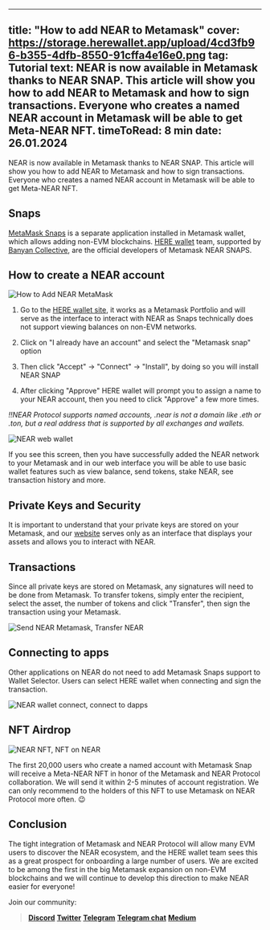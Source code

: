 -----
title: "How to add NEAR to Metamask"
cover: https://storage.herewallet.app/upload/4cd3fb96-b355-4dfb-8550-91cffa4e16e0.png
tag: Tutorial
text: NEAR is now available in Metamask thanks to NEAR SNAP. This article will show you how to add NEAR to Metamask and how to sign transactions. Everyone who creates a named NEAR account in Metamask will be able to get Meta-NEAR NFT.
timeToRead: 8 min
date: 26.01.2024
-----
NEAR is now available in Metamask thanks to NEAR SNAP. This article will show you how to add NEAR to Metamask and how to sign transactions. Everyone who creates a named NEAR account in Metamask will be able to get Meta-NEAR NFT.

## Snaps 

[MetaMask Snaps](https://metamask.io/snaps/) is a separate application installed in Metamask wallet, which allows adding non-EVM blockchains. [HERE wallet](https://www.herewallet.app/) team, supported by [Banyan Collective](https://www.banyan.gg/), are the official developers of Metamask NEAR SNAPS.


## How to create a NEAR account

![How to Add NEAR MetaMask](https://storage.herewallet.app/upload/88f2b1ff-450e-4f6f-979a-ac30a9011764.gif)

1) Go to the [HERE wallet site](https://my.herewallet.app/), it works as a Metamask Portfolio and will serve as the interface to interact with NEAR as Snaps technically does not support viewing balances on non-EVM networks.

2) Click on "I already have an account" and select the "Metamask snap" option

3) Then click "Accept" -> "Connect" -> "Install", by doing so you will install NEAR SNAP

4) After clicking "Approve" HERE wallet will prompt you to assign a name to your NEAR account, then you need to click "Approve" a few more times.


*!!NEAR Protocol supports named accounts, .near is not a domain like .eth or .ton, but a real address that is supported by all exchanges and wallets.*

![NEAR web wallet](https://storage.herewallet.app/upload/51403dd7-a34f-4d0e-9b18-7ebf5e352e5a.PNG)

If you see this screen, then you have successfully added the NEAR network to your Metamask and in our web interface you will be able to use basic wallet features such as view balance, send tokens, stake NEAR, see transaction history and more.

## Private Keys and Security

It is important to understand that your private keys are stored on your Metamask, and our [website](https://my.herewallet.app/) serves only as an interface that displays your assets and allows you to interact with NEAR.

## Transactions

Since all private keys are stored on Metamask, any signatures will need to be done from Metamask. To transfer tokens, simply enter the recipient, select the asset, the number of tokens and click "Transfer", then sign the transaction using your Metamask.

![Send NEAR Metamask, Transfer NEAR](https://storage.herewallet.app/upload/dec83dbd-95d7-4a28-a865-bf538e4d4d13.gif)

## Connecting to apps

Other applications on NEAR do not need to add Metamask Snaps support to Wallet Selector. Users can select HERE wallet when connecting and sign the transaction.

![NEAR wallet connect, connect to dapps](https://storage.herewallet.app/upload/4b0871b1-3291-4f3a-9437-68864bb0dce8.gif)

## NFT Airdrop

![NEAR NFT, NFT on NEAR](https://storage.herewallet.app/upload/4218be99-0ccc-4038-a1a8-cb01cea21ca8.png)

The first 20,000 users who create a named account with Metamask Snap will receive a Meta-NEAR NFT in honor of the Metamask and NEAR Protocol collaboration. We will send it within 2-5 minutes of account registration. We can only recommend to the holders of this NFT to use Metamask on NEAR Protocol more often. 😉

## Conclusion

The tight integration of Metamask and NEAR Protocol will allow many EVM users to discover the NEAR ecosystem, and the HERE wallet team sees this as a great prospect for onboarding a large number of users. We are excited to be among the first in the big Metamask expansion on non-EVM blockchains and we will continue to develop this direction to make NEAR easier for everyone!


Join our community:
> [**Discord**](https://discord.gg/AfB5cvtFXH)
> [**Twitter**](https://twitter.com/here_wallet)
> [**Telegram**](https://t.me/herewallet)
> [**Telegram chat**](https://t.me/herewalletchat)
> [**Medium**](https://medium.com/@nearhere)
